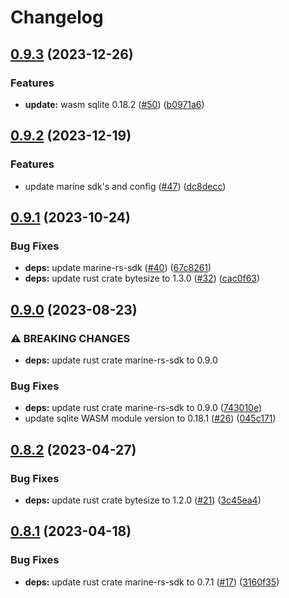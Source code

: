 # Changelog

## [0.9.3](https://github.com/fluencelabs/sqlite-wasm-connector/compare/marine-sqlite-connector-v0.9.2...marine-sqlite-connector-v0.9.3) (2023-12-26)


### Features

* **update:** wasm sqlite 0.18.2 ([#50](https://github.com/fluencelabs/sqlite-wasm-connector/issues/50)) ([b0971a6](https://github.com/fluencelabs/sqlite-wasm-connector/commit/b0971a6a5a6eae97995ef99686c739c11ec0af97))

## [0.9.2](https://github.com/fluencelabs/sqlite-wasm-connector/compare/marine-sqlite-connector-v0.9.1...marine-sqlite-connector-v0.9.2) (2023-12-19)


### Features

* update marine sdk's and config ([#47](https://github.com/fluencelabs/sqlite-wasm-connector/issues/47)) ([dc8decc](https://github.com/fluencelabs/sqlite-wasm-connector/commit/dc8decc61f7370ad1eb436a0153b578fbf87f514))

## [0.9.1](https://github.com/fluencelabs/sqlite-wasm-connector/compare/marine-sqlite-connector-v0.9.0...marine-sqlite-connector-v0.9.1) (2023-10-24)


### Bug Fixes

* **deps:** update marine-rs-sdk ([#40](https://github.com/fluencelabs/sqlite-wasm-connector/issues/40)) ([67c8261](https://github.com/fluencelabs/sqlite-wasm-connector/commit/67c8261ea910964d45f0df544efeb1119b80f181))
* **deps:** update rust crate bytesize to 1.3.0 ([#32](https://github.com/fluencelabs/sqlite-wasm-connector/issues/32)) ([cac0f63](https://github.com/fluencelabs/sqlite-wasm-connector/commit/cac0f63bbc77ba0a93b56da09d7d2565e2841087))

## [0.9.0](https://github.com/fluencelabs/sqlite-wasm-connector/compare/marine-sqlite-connector-v0.8.2...marine-sqlite-connector-v0.9.0) (2023-08-23)


### ⚠ BREAKING CHANGES

* **deps:** update rust crate marine-rs-sdk to 0.9.0

### Bug Fixes

* **deps:** update rust crate marine-rs-sdk to 0.9.0 ([743010e](https://github.com/fluencelabs/sqlite-wasm-connector/commit/743010e16c7cccb3fec19bcf3749b4064948b9dd))
* update sqlite WASM module version to 0.18.1 ([#26](https://github.com/fluencelabs/sqlite-wasm-connector/issues/26)) ([045c171](https://github.com/fluencelabs/sqlite-wasm-connector/commit/045c1710e41566ca4eb42ad616d8e9328a12b440))

## [0.8.2](https://github.com/fluencelabs/sqlite-wasm-connector/compare/marine-sqlite-connector-v0.8.1...marine-sqlite-connector-v0.8.2) (2023-04-27)


### Bug Fixes

* **deps:** update rust crate bytesize to 1.2.0 ([#21](https://github.com/fluencelabs/sqlite-wasm-connector/issues/21)) ([3c45ea4](https://github.com/fluencelabs/sqlite-wasm-connector/commit/3c45ea414f6ee79eedbce409aaa50077d3c3d25c))

## [0.8.1](https://github.com/fluencelabs/sqlite-wasm-connector/compare/marine-sqlite-connector-v0.8.0...marine-sqlite-connector-v0.8.1) (2023-04-18)


### Bug Fixes

* **deps:** update rust crate marine-rs-sdk to 0.7.1 ([#17](https://github.com/fluencelabs/sqlite-wasm-connector/issues/17)) ([3160f35](https://github.com/fluencelabs/sqlite-wasm-connector/commit/3160f35e5feba6a85401451237c85229de373c9a))
